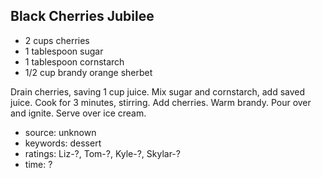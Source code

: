 Black Cherries Jubilee
----------------------

- 2 cups cherries
- 1 tablespoon sugar
- 1 tablespoon cornstarch
- 1/2 cup brandy
orange sherbet

Drain cherries, saving 1 cup juice.  Mix sugar and cornstarch, add
saved juice.  Cook for 3 minutes, stirring.  Add cherries.  Warm
brandy.  Pour over and ignite.  Serve over ice cream.

- source: unknown
- keywords: dessert
- ratings: Liz-?, Tom-?, Kyle-?, Skylar-?
- time: ?
